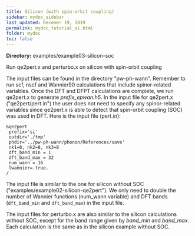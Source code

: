 ```yaml
---
title: Silicon (with spin-orbit coupling)
sidebar: mydoc_sidebar
last_updated: Decemer 19, 2019
permalink: mydoc_tutorial_si.html
folder: mydoc
toc: false
---
```


<div markdown="span" class="alert alert-warning" role="alert"><i class="fa fa-folder fa"></i> <b> Directory:</b> examples/example03-silicon-soc  </div>

Run qe2pert.x and perturbo.x on silicon with spin-orbit coupling

The input files can be found in the directory "pw-ph-wann". Remember to run scf, nscf and Wannier90 calculations that include spinor-related variables. Once the DFT and DFPT calculations are complete, we run qe2pert.x to generate _prefix\_epwan.h5_. In the input file for qe2pert.x ("qe2pert/pert.in") the user does not need to specify any spinor-related variables since qe2pert.x is able to detect that spin-orbit coupling (SOC) was used in DFT. Here is the input file (pert.in):

```
&qe2pert
 prefix='si'
 outdir='./tmp'
 phdir='../pw-ph-wann/phonon/References/save'
 nk1=8, nk2=8, nk3=8
 dft_band_min = 1
 dft_band_max = 32
 num_wann = 16
 lwannier=.true.
/
```

The input file is similar to the one for silicon without SOC ("examples/example02-silicon-qe2pert"). We only need to double the number of Wannier functions (num_wann variable) and DFT bands (`dft_band_min` and `dft_band_max`) in the input file. 

The input files for perturbo.x are also similar to the silicon calculations without SOC, except for the band range given by _band\_min_ and _band\_max_. Each calculation is the same as in the silicon example without SOC.

